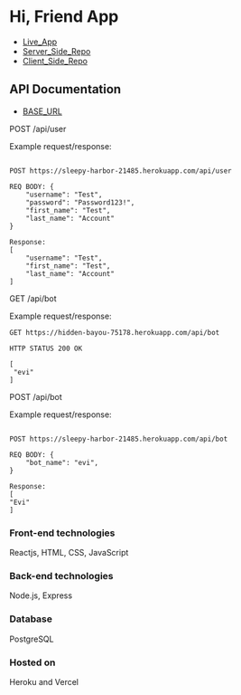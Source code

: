# Hi, Friend App

- [Live_App](https://hifriend.vercel.app/)
- [Server_Side_Repo](https://github.com/eriyanto87/hi-friend-server)
- [Client_Side_Repo](https://github.com/eriyanto87/hi-friend-client)

## API Documentation

- [BASE_URL](https://hidden-bayou-75178.herokuapp.com/)

POST /api/user

Example request/response:

```

POST https://sleepy-harbor-21485.herokuapp.com/api/user

REQ BODY: {
    "username": "Test",
    "password": "Password123!",
    "first_name": "Test",
    "last_name": "Account"
}

Response:
[
    "username": "Test",
    "first_name": "Test",
    "last_name": "Account"
]

```

GET /api/bot

Example request/response:

```
GET https://hidden-bayou-75178.herokuapp.com/api/bot

HTTP STATUS 200 OK

[
 "evi"
]

```

POST /api/bot

Example request/response:

```

POST https://sleepy-harbor-21485.herokuapp.com/api/bot

REQ BODY: {
    "bot_name": "evi",
}

Response:
[
"Evi"
]

```

### Front-end technologies

Reactjs, HTML, CSS, JavaScript

### Back-end technologies

Node.js, Express

### Database

PostgreSQL

### Hosted on

Heroku and Vercel
